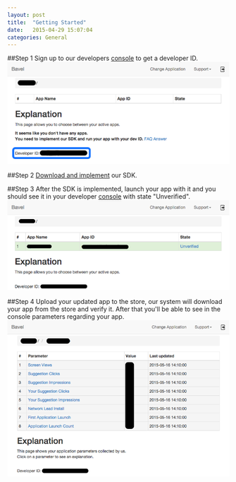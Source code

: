 ```yaml
---
layout: post
title:  "Getting Started"
date:   2015-04-29 15:07:04
categories: General
---
```


##Step 1
Sign up to our developers [console](http://www.bavel.io/developers) to get a developer ID.
![Developers Console](/images/dev_id.png)

##Step 2
[Download and implement](/download-and-install) our SDK.

##Step 3
After the SDK is implemented, launch your app with it and you should see it in your developer [console](http://www.bavel.io/developers) with state "Unverified".
![Developer Unverified](/images/dev_unverified.png)


##Step 4
Upload your updated app to the store, our system will download your app from the store and verify it.
After that you'll be able to see in the console parameters regarding your app.
![Developers Console](/images/dev_console.png)
